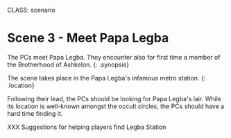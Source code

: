 CLASS: scenario

# Scene 3 - Meet Papa Legba

The PCs meet Papa Legba. They encounter also for first time a member of the Brotherhood of Ashkelon.
{: .synopsis}

The scene takes place in the Papa Legba's infamous metro station. 
{: .location}


Following their lead, the PCs should be looking for Papa Legba's lair.
While its location is well-known amongst the occult circles, the PCs
should have a hard time finding it.

XXX Suggestions for helping players find Legba Station

